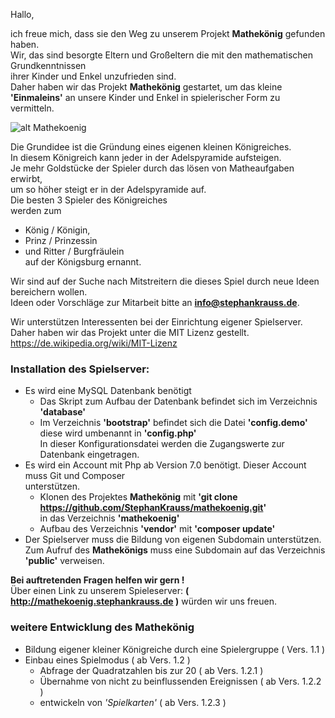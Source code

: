 ﻿Hallo,

ich freue mich, dass sie den Weg zu unserem Projekt **Mathekönig** gefunden haben.  
Wir, das sind besorgte Eltern und Großeltern die mit den mathematischen Grundkenntnissen   
ihrer Kinder und Enkel unzufrieden sind.  
Daher haben wir das Projekt **Mathekönig** gestartet,
um das kleine **'Einmaleins'** an unsere Kinder und Enkel
in spielerischer Form zu vermitteln. 

![alt Mathekoenig](http://mathekoenig.stephankrauss.de/werbung.png "Mathekönig")
 
Die Grundidee ist die Gründung eines eigenen kleinen Königreiches.  
In diesem Königreich kann jeder in der Adelspyramide aufsteigen.  
Je mehr Goldstücke der Spieler durch das lösen von Matheaufgaben erwirbt,  
um so höher steigt er in der Adelspyramide auf.  
Die besten 3 Spieler des Königreiches  
werden zum   
+ König / Königin,
+ Prinz / Prinzessin
+ und Ritter / Burgfräulein  
auf der Königsburg ernannt.  

Wir sind auf der Suche nach Mitstreitern die dieses Spiel durch neue Ideen bereichern wollen.  
Ideen oder Vorschläge zur Mitarbeit bitte an **info@stephankrauss.de**.

Wir unterstützen Interessenten bei der Einrichtung eigener Spielserver.  
Daher haben wir das Projekt unter die MIT Lizenz gestellt.  
https://de.wikipedia.org/wiki/MIT-Lizenz  

### Installation des Spielserver:
+ Es wird eine MySQL Datenbank benötigt
	+ Das Skript zum Aufbau der Datenbank befindet sich im Verzeichnis **'database'**
	+ Im Verzeichnis **'bootstrap'** befindet sich die Datei **'config.demo'**  
	  diese wird umbenannt in **'config.php'**  
	  In dieser Konfigurationsdatei werden die Zugangswerte zur Datenbank eingetragen.  
+ Es wird ein Account mit Php ab Version 7.0 benötigt. Dieser Account muss Git und Composer  
  unterstützen.  
	+ Klonen des Projektes **Mathekönig** mit **'git clone  https://github.com/StephanKrauss/mathekoenig.git'**  
	  in das Verzeichnis **'mathekoenig'**  	  
	+ Aufbau des Verzeichnis **'vendor'** mit **'composer update'**  
+ Der Spielserver muss die Bildung von eigenen Subdomain unterstützen. 
  Zum Aufruf des **Mathekönigs** muss eine Subdomain auf das Verzeichnis **'public'**	verweisen.
  
**Bei auftretenden Fragen helfen wir gern !**  
Über einen Link zu unserem Spieleserver: **( http://mathekoenig.stephankrauss.de )** würden wir uns freuen.  

### weitere Entwicklung des **Mathekönig**
+ Bildung eigener kleiner Königreiche durch eine Spielergruppe ( Vers. 1.1 )
+ Einbau eines Spielmodus ( ab Vers. 1.2 )
	+ Abfrage der Quadratzahlen bis zur 20 ( ab Vers. 1.2.1 )
	+ Übernahme von nicht zu beinflussenden Ereignissen ( ab Vers. 1.2.2 )
	+ entwickeln von *'Spielkarten'* ( ab Vers. 1.2.3 )	